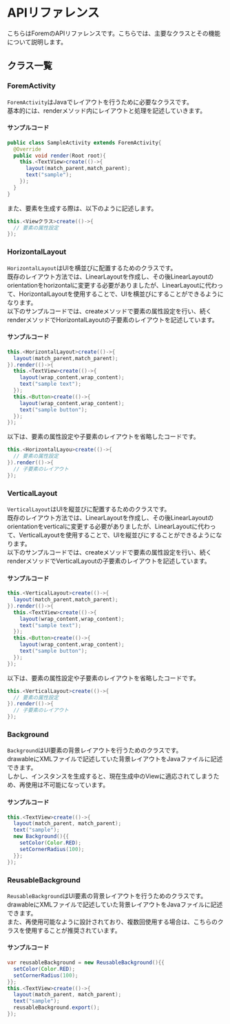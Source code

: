 # APIリファレンス

こちらはForemのAPIリファレンスです。こちらでは、主要なクラスとその機能について説明します。

## クラス一覧

<h3 id="ForemActivity">ForemActivity</h3>

`ForemActivity`はJavaでレイアウトを行うために必要なクラスです。  
基本的には、renderメソッド内にレイアウトと処理を記述していきます。  
#### サンプルコード
```java
public class SampleActivity extends ForemActivity{
  @Override
  public void render(Root root){
    this.<TextView>create(()->{
      layout(match_parent,match_parent);
      text("sample");
    });
  }
}
```
また、要素を生成する際は、以下のように記述します。  
```java
this.<Viewクラス>create(()->{
  // 要素の属性設定
});
```

<h3 id="HorizontalLayout">HorizontalLayout</h3>

`HorizontalLayout`はUIを横並びに配置するためのクラスです。  
既存のレイアウト方法では、LinearLayoutを作成し、その後LinearLayoutのorientationをhorizontalに変更する必要がありましたが、LinearLayoutに代わって、HorizontalLayoutを使用することで、UIを横並びにすることができるようになります。  
以下のサンプルコードでは、createメソッドで要素の属性設定を行い、続くrenderメソッドでHorizontalLayoutの子要素のレイアウトを記述しています。
#### サンプルコード
```java
this.<HorizontalLayout>create(()->{
  layout(match_parent,match_parent);
}).render(()->{
  this.<TextView>create(()->{
    layout(wrap_content,wrap_content);
    text("sample text");
  });
  this.<Button>create(()->{
    layout(wrap_content,wrap_content);
    text("sample button");
  });
});
```
以下は、要素の属性設定や子要素のレイアウトを省略したコードです。
```java
this.<HorizontalLayou>create(()->{
  // 要素の属性設定
}).render(()->{
  // 子要素のレイアウト
});
```

<h3 id="VerticalLayout">VerticalLayout</h3>

`VerticalLayout`はUIを縦並びに配置するためのクラスです。  
既存のレイアウト方法では、LinearLayoutを作成し、その後LinearLayoutのorientationをverticalに変更する必要がありましたが、LinearLayoutに代わって、VerticalLayoutを使用することで、UIを縦並びにすることができるようになります。  
以下のサンプルコードでは、createメソッドで要素の属性設定を行い、続くrenderメソッドでVerticalLayoutの子要素のレイアウトを記述しています。
#### サンプルコード
```java
this.<VerticalLayout>create(()->{
  layout(match_parent,match_parent);
}).render(()->{
  this.<TextView>create(()->{
    layout(wrap_content,wrap_content);
    text("sample text");
  });
  this.<Button>create(()->{
    layout(wrap_content,wrap_content);
    text("sample button");
  });
});
```
以下は、要素の属性設定や子要素のレイアウトを省略したコードです。
```java
this.<VerticalLayout>create(()->{
  // 要素の属性設定
}).render(()->{
  // 子要素のレイアウト
});
```

<h3 id="Background">Background</h3>

`Background`はUI要素の背景レイアウトを行うためのクラスです。  
drawableにXMLファイルで記述していた背景レイアウトをJavaファイルに記述できます。  
しかし、インスタンスを生成すると、現在生成中のViewに適応されてしまうため、再使用は不可能になっています。
#### サンプルコード
```java
this.<TextView>create(()->{
  layout(match_parent, match_parent);
  text("sample");
  new Background(){{
    setColor(Color.RED);
    setCornerRadius(100);
  }};
});
```

<h3 id="ReusableBackground">ReusableBackground</h3>

`ReusableBackground`はUI要素の背景レイアウトを行うためのクラスです。  
drawableにXMLファイルで記述していた背景レイアウトをJavaファイルに記述できます。  
また、再使用可能なように設計されており、複数回使用する場合は、こちらのクラスを使用することが推奨されています。
#### サンプルコード
```java
var reusableBackground = new ReusableBackground(){{
  setColor(Color.RED);
  setCornerRadius(100);
}};
this.<TextView>create(()->{
  layout(match_parent, match_parent);
  text("sample");
  reusableBackground.export();
});
```
